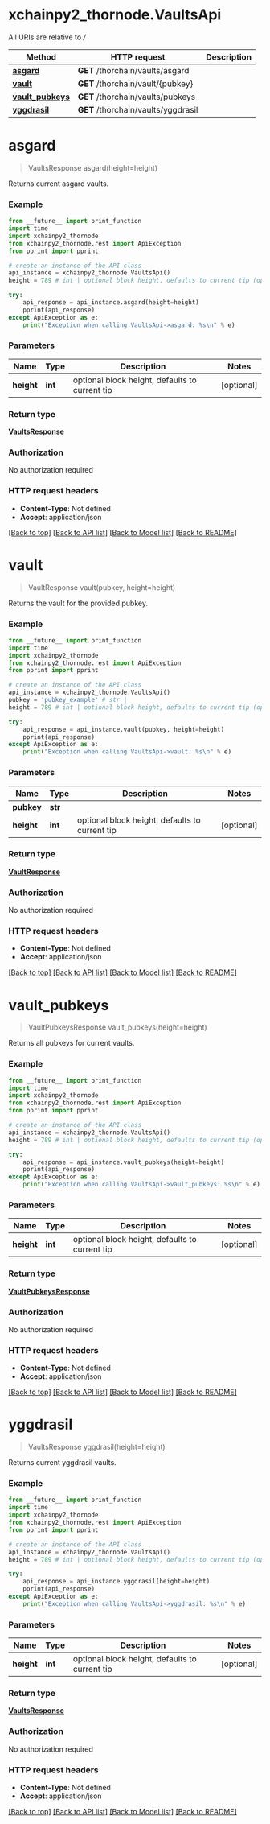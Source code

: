 # xchainpy2_thornode.VaultsApi

All URIs are relative to */*

Method | HTTP request | Description
------------- | ------------- | -------------
[**asgard**](VaultsApi.md#asgard) | **GET** /thorchain/vaults/asgard | 
[**vault**](VaultsApi.md#vault) | **GET** /thorchain/vault/{pubkey} | 
[**vault_pubkeys**](VaultsApi.md#vault_pubkeys) | **GET** /thorchain/vaults/pubkeys | 
[**yggdrasil**](VaultsApi.md#yggdrasil) | **GET** /thorchain/vaults/yggdrasil | 

# **asgard**
> VaultsResponse asgard(height=height)



Returns current asgard vaults.

### Example
```python
from __future__ import print_function
import time
import xchainpy2_thornode
from xchainpy2_thornode.rest import ApiException
from pprint import pprint

# create an instance of the API class
api_instance = xchainpy2_thornode.VaultsApi()
height = 789 # int | optional block height, defaults to current tip (optional)

try:
    api_response = api_instance.asgard(height=height)
    pprint(api_response)
except ApiException as e:
    print("Exception when calling VaultsApi->asgard: %s\n" % e)
```

### Parameters

Name | Type | Description  | Notes
------------- | ------------- | ------------- | -------------
 **height** | **int**| optional block height, defaults to current tip | [optional] 

### Return type

[**VaultsResponse**](VaultsResponse.md)

### Authorization

No authorization required

### HTTP request headers

 - **Content-Type**: Not defined
 - **Accept**: application/json

[[Back to top]](#) [[Back to API list]](../README.md#documentation-for-api-endpoints) [[Back to Model list]](../README.md#documentation-for-models) [[Back to README]](../README.md)

# **vault**
> VaultResponse vault(pubkey, height=height)



Returns the vault for the provided pubkey.

### Example
```python
from __future__ import print_function
import time
import xchainpy2_thornode
from xchainpy2_thornode.rest import ApiException
from pprint import pprint

# create an instance of the API class
api_instance = xchainpy2_thornode.VaultsApi()
pubkey = 'pubkey_example' # str | 
height = 789 # int | optional block height, defaults to current tip (optional)

try:
    api_response = api_instance.vault(pubkey, height=height)
    pprint(api_response)
except ApiException as e:
    print("Exception when calling VaultsApi->vault: %s\n" % e)
```

### Parameters

Name | Type | Description  | Notes
------------- | ------------- | ------------- | -------------
 **pubkey** | **str**|  | 
 **height** | **int**| optional block height, defaults to current tip | [optional] 

### Return type

[**VaultResponse**](VaultResponse.md)

### Authorization

No authorization required

### HTTP request headers

 - **Content-Type**: Not defined
 - **Accept**: application/json

[[Back to top]](#) [[Back to API list]](../README.md#documentation-for-api-endpoints) [[Back to Model list]](../README.md#documentation-for-models) [[Back to README]](../README.md)

# **vault_pubkeys**
> VaultPubkeysResponse vault_pubkeys(height=height)



Returns all pubkeys for current vaults.

### Example
```python
from __future__ import print_function
import time
import xchainpy2_thornode
from xchainpy2_thornode.rest import ApiException
from pprint import pprint

# create an instance of the API class
api_instance = xchainpy2_thornode.VaultsApi()
height = 789 # int | optional block height, defaults to current tip (optional)

try:
    api_response = api_instance.vault_pubkeys(height=height)
    pprint(api_response)
except ApiException as e:
    print("Exception when calling VaultsApi->vault_pubkeys: %s\n" % e)
```

### Parameters

Name | Type | Description  | Notes
------------- | ------------- | ------------- | -------------
 **height** | **int**| optional block height, defaults to current tip | [optional] 

### Return type

[**VaultPubkeysResponse**](VaultPubkeysResponse.md)

### Authorization

No authorization required

### HTTP request headers

 - **Content-Type**: Not defined
 - **Accept**: application/json

[[Back to top]](#) [[Back to API list]](../README.md#documentation-for-api-endpoints) [[Back to Model list]](../README.md#documentation-for-models) [[Back to README]](../README.md)

# **yggdrasil**
> VaultsResponse yggdrasil(height=height)



Returns current yggdrasil vaults.

### Example
```python
from __future__ import print_function
import time
import xchainpy2_thornode
from xchainpy2_thornode.rest import ApiException
from pprint import pprint

# create an instance of the API class
api_instance = xchainpy2_thornode.VaultsApi()
height = 789 # int | optional block height, defaults to current tip (optional)

try:
    api_response = api_instance.yggdrasil(height=height)
    pprint(api_response)
except ApiException as e:
    print("Exception when calling VaultsApi->yggdrasil: %s\n" % e)
```

### Parameters

Name | Type | Description  | Notes
------------- | ------------- | ------------- | -------------
 **height** | **int**| optional block height, defaults to current tip | [optional] 

### Return type

[**VaultsResponse**](VaultsResponse.md)

### Authorization

No authorization required

### HTTP request headers

 - **Content-Type**: Not defined
 - **Accept**: application/json

[[Back to top]](#) [[Back to API list]](../README.md#documentation-for-api-endpoints) [[Back to Model list]](../README.md#documentation-for-models) [[Back to README]](../README.md)

